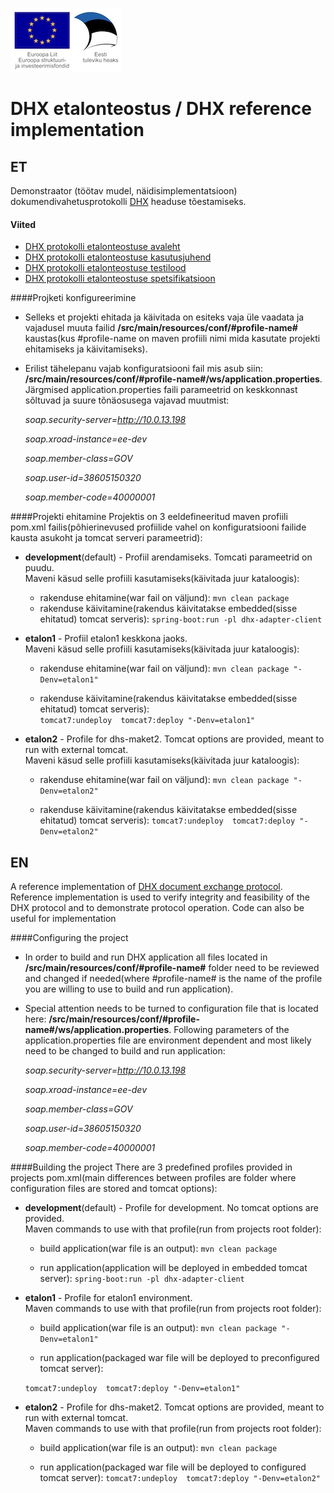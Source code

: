 ![](img/EL_struktuuri-_ja_investeerimisfondid_horisontaalne.jpg)
# DHX etalonteostus / DHX reference implementation


## ET

Demonstraator (töötav mudel, näidisimplementatsioon) dokumendivahetusprotokolli [DHX](https://github.com/e-gov/DHX) headuse tõestamiseks.

#### Viited

* [DHX protokolli etalonteostuse avaleht](https://dhxdemo.eesti.ee/)
* [DHX protokolli etalonteostuse kasutusjuhend ](https://github.com/e-gov/DHX-etalon/blob/master/files/kasutusjuhend.md)
* [DHX protokolli etalonteostuse testilood ](https://github.com/e-gov/DHX-etalon/blob/master/files/testlood.md)
* [DHX protokolli etalonteostuse spetsifikatsioon ](https://github.com/e-gov/DHX-etalon/blob/master/files/spekk.md)

####Projketi konfigureerimine
* Selleks et projekti ehitada ja käivitada on esiteks vaja üle vaadata ja vajadusel muuta failid **/src/main/resources/conf/#profile-name#** kaustas(kus #profile-name on maven profiili nimi mida kasutate projekti ehitamiseks ja käivitamiseks).
* Erilist tähelepanu vajab konfiguratsiooni fail mis asub siin:
**/src/main/resources/conf/#profile-name#/ws/application.properties**.
Järgmised application.properties faili parameetrid on keskkonnast sõltuvad ja suure tõnäosusega vajavad muutmist: 

  *soap.security-server=http://10.0.13.198*
  
  *soap.xroad-instance=ee-dev*
  
  *soap.member-class=GOV*
  
  *soap.user-id=38605150320*
  
  *soap.member-code=40000001*


####Projekti ehitamine
Projektis on 3 eeldefineeritud maven profiili pom.xml failis(põhierinevused profiilide vahel on konfiguratsiooni failide kausta asukoht ja tomcat serveri parameetrid):

* **development**(default) - Profiil arendamiseks. Tomcati parameetrid on puudu.     
  Maveni käsud selle profiili kasutamiseks(käivitada juur kataloogis):     
  * rakenduse ehitamine(war fail on väljund):
  `mvn clean package`
  * rakenduse käivitamine(rakendus käivitatakse embedded(sisse ehitatud) tomcat serveris):
 `spring-boot:run -pl dhx-adapter-client`
 
* **etalon1** - Profiil etalon1 keskkona jaoks.     
  Maveni käsud selle profiili kasutamiseks(käivitada juur kataloogis):     
    
  * rakenduse ehitamine(war fail on väljund):
  `mvn clean package "-Denv=etalon1"`
  
  * rakenduse käivitamine(rakendus käivitatakse embedded(sisse ehitatud) tomcat serveris):   
  `tomcat7:undeploy  tomcat7:deploy "-Denv=etalon1"`
  
* **etalon2** - Profile for dhs-maket2. Tomcat options are provided, meant to run with external tomcat.      
  Maveni käsud selle profiili kasutamiseks(käivitada juur kataloogis):     

  * rakenduse ehitamine(war fail on väljund):
  `mvn clean package "-Denv=etalon2"`
    
  * rakenduse käivitamine(rakendus käivitatakse embedded(sisse ehitatud) tomcat serveris):
  `tomcat7:undeploy  tomcat7:deploy "-Denv=etalon2"`

## EN

A reference implementation of [DHX document exchange protocol](https://github.com/e-gov/DHX). Reference implementation is used to verify integrity and feasibility of the DHX protocol and to demonstrate protocol operation. Code can also be useful for implementation

####Configuring the project
* In order to build and run DHX application all files located in **/src/main/resources/conf/#profile-name#** folder need to be reviewed and changed if needed(where #profile-name# is the name of the profile you are willing to use to build and run application).
* Special attention needs to be turned to configuration file that is located here: **/src/main/resources/conf/#profile-name#/ws/application.properties**.
Following parameters of the application.properties file are environment dependent and most likely need to be changed to build and run application: 

  *soap.security-server=http://10.0.13.198*
  
  *soap.xroad-instance=ee-dev*
  
  *soap.member-class=GOV*
  
  *soap.user-id=38605150320*
  
  *soap.member-code=40000001*
  


####Building the project
There are 3 predefined profiles provided in projects pom.xml(main differences between profiles are folder where configuration files are stored and tomcat options):

* **development**(default) - Profile for development. No tomcat options are provided.      
  Maven commands to use with that profile(run from projects root folder):
  - build application(war file is an output):
  `mvn clean package`
  
  - run application(application will be deployed in embedded tomcat server):
 `spring-boot:run -pl dhx-adapter-client`
 
* **etalon1** - Profile for etalon1 environment.     
  Maven commands to use with that profile(run from projects root folder):
    
  * build application(war file is an output):
  `mvn clean package "-Denv=etalon1"`
  
  * run application(packaged war file will be deployed to preconfigured tomcat server):
    
  `tomcat7:undeploy  tomcat7:deploy "-Denv=etalon1"`
  
* **etalon2** - Profile for dhs-maket2. Tomcat options are provided, meant to run with external tomcat.      
  Maven commands to use with that profile(run from projects root folder):

  * build application(war file is an output):
  `mvn clean package`
    
  * run application(packaged war file will be deployed to configured tomcat server):
  `tomcat7:undeploy  tomcat7:deploy "-Denv=etalon2"`


